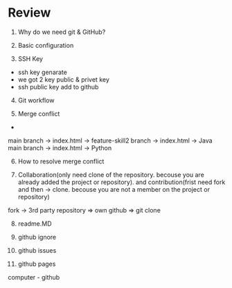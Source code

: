 # Review 

1. Why do we need git & GitHub?

2. Basic configuration
3. SSH Key

 - ssh key genarate
 - we got 2 key public & privet key
 - ssh public key add to github

4. Git workflow

5. Merge conflict
 - 

main branch -> index.html ->
feature-skill2 branch -> index.html -> Java
main branch -> index.html -> Python

6. How to resolve merge conflict

7. Collaboration(only need clone of the repository. becouse you are already added the project or repository). and contribution(frist need fork and then -> clone. becouse you are not a member on the project or repository)

fork  -> 3rd party repository => own github => git clone

8.  readme.MD

9. github ignore

10. github issues

11. github pages

  computer - github